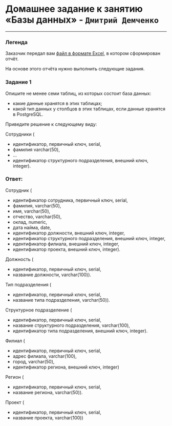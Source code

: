 # Домашнее задание к занятию «Базы данных»  - `Дмитрий Демченко`

---
### Легенда

Заказчик передал вам [файл в формате Excel](https://github.com/netology-code/sdb-homeworks/blob/main/resources/hw-12-1.xlsx), в котором сформирован отчёт. 

На основе этого отчёта нужно выполнить следующие задания.

### Задание 1

Опишите не менее семи таблиц, из которых состоит база данных:

- какие данные хранятся в этих таблицах;
- какой тип данных у столбцов в этих таблицах, если данные хранятся в PostgreSQL.

Приведите решение к следующему виду:

Сотрудники (

- идентификатор, первичный ключ, serial,
- фамилия varchar(50),
- ...
- идентификатор структурного подразделения, внешний ключ, integer).

### Ответ:

Сотрудник (

- идентификатор сотрудника, первичный ключ, serial,
- фамилия, varchar(50),
- имя, varchar(50),
- отчество, varchar(50),
- оклад, numeric,
- дата найма, date,
- идентификатор должности, внешний ключ, integer,
- идентификатор структурного подразделения, внешний ключ, integer,
- идентификатор филиала, внешний ключ, integer,
- идентификатор проекта, внешний ключ, integer).

Должность (

- идентификатор, первичный ключ, serial,
- название должности, varchar(100)).

Тип подразделения (

- идентификатор, первичный ключ, serial,
- название типа подразделения, varchar(50)).

Структурное подразделение (

- идентификатор, первичный ключ, serial,
- название структурного подразделения, varchar(100),
- идентификатор типа подразделения, внешний ключ, integer).

Филиал (

- идентификатор, первичный ключ, serial,
- адрес филиала, varchar(100),
- город, varchar(50),
- идентификатор региона, внешний ключ, integer)

Регион (

- идентификатор, первичный ключ, serial,
- название региона, varchar(50)).

Проект (

- идентификатор, первичный ключ, serial,
- название проекта, varchar(100))